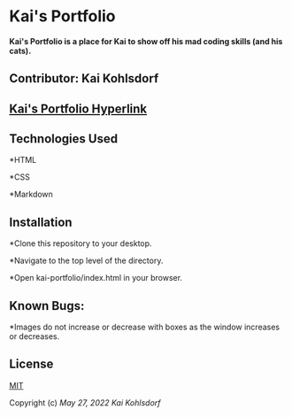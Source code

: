 # Kai's Portfolio

#### Kai's Portfolio is a place for Kai to show off his mad coding skills (and his cats).

## Contributor: Kai Kohlsdorf

## <a href="https://kaikohlsdorf.github.io/kai-portfolio/index.html">Kai's Portfolio Hyperlink</a>

## Technologies Used

*HTML

*CSS

*Markdown

## Installation

*Clone this repository to your desktop.

*Navigate to the top level of the directory.

*Open kai-portfolio/index.html in your browser.

## Known Bugs: 

*Images do not increase or decrease with boxes as the window increases or decreases.

## License
[MIT](LICENSE)

Copyright (c) _May 27, 2022_ _Kai Kohlsdorf_
